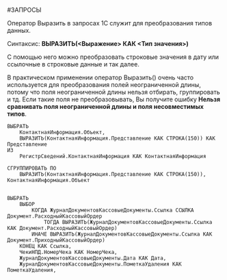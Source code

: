 #ЗАПРОСЫ 

Оператор Выразить в запросах 1С служит для преобразования типов данных.

Синтаксис: **ВЫРАЗИТЬ(<Выражение> КАК <Тип значения>)** 

С помощью него можно преобразовать строковые значения в дату или ссылочные в строковые данные и так далее.

В практическом применении оператор Выразить() очень часто используется для преобразования полей неограниченной длины, потому что поля неограниченной длины нельзя отбирать, группировать и тд. Если такие поля не преобразовывать, Вы получите ошибку **Нельзя сравнивать поля неограниченной длины и поля несовместимых типов**.

```
ВЫБРАТЬ  
	КонтактнаяИнформация.Объект,  
	ВЫРАЗИТЬ(КонтактнаяИнформация.Представление КАК СТРОКА(150)) КАК Представление  
ИЗ  
	РегистрСведений.КонтактнаяИнформация КАК КонтактнаяИнформация

СГРУППИРОВАТЬ ПО  
	ВЫРАЗИТЬ(КонтактнаяИнформация.Представление КАК СТРОКА(150)),  
КонтактнаяИнформация.Объект
```

```bsl

ВЫБРАТЬ
	ВЫБОР
		КОГДА ЖурналДокументовКассовыеДокументы.Ссылка ССЫЛКА Документ.РасходныйКассовыйОрдер
			ТОГДА ВЫРАЗИТЬ(ЖурналДокументовКассовыеДокументы.Ссылка КАК Документ.РасходныйКассовыйОрдер)
		ИНАЧЕ ВЫРАЗИТЬ(ЖурналДокументовКассовыеДокументы.Ссылка КАК Документ.ПриходныйКассовыйОрдер)
	КОНЕЦ КАК Ссылка,
	ЧекиНПД.НомерЧека КАК НомерЧека,
	ЖурналДокументовКассовыеДокументы.Дата КАК Дата,
	ЖурналДокументовКассовыеДокументы.ПометкаУдаления КАК ПометкаУдаления,
	
```